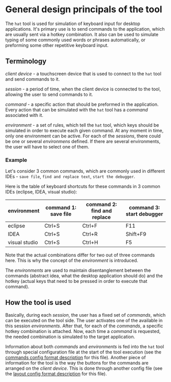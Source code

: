 
# General design principals of the tool #

The `hat` tool is used for simulation of keyboard input for desktop applications. It's primary use is to send commands to the application, which are usually sent via a hotkey combination. It also can be used to simulate typing of some commonly used words or phrases automatically, or preforming some other repetitive keyboard input.

## Terminology ##

_client device_ - a touchscreen device that is used to connect to the `hat` tool and send commands to it.

_session_ - a period of time, when the client device is connected to the tool, allowing the user to send commands to it.

_command_ - a specific action that should be preformed in the application. Every action that can be simulated with the `hat` tool has a _command_ associated with it.

_environment_ - a set of rules, which tell the `hat` tool, which keys should be simulated in order to execute each given command. At any moment in time, only one environment can be active. For each of the _sessions_, there could be one or several _environmens_ defined. If there are several environments, the user will have to select one of them.

### Example ###
Let's consider 3 common commands, which are commonly used in different IDEs - `save file`, `find and replace text`, `start the debugger`.

Here is the table of keyboard shortcuts for these commands in 3 common IDEs (eclipse, IDEA, visual studio):

|environment| command 1: save file| command 2: find and replace| command 3: start debugger|
|------------ | ------------- | ------------- | -------------|
|eclipse|Ctrl+S|Ctrl+F|F11|
|IDEA|Ctrl+S|Ctrl+R|Shift+F9|
|visual studio|Ctrl+S|Ctrl+H|F5|

Note that the actual combinations differ for two out of three commands here. This is why the concept of the _environment_ is introduced.

The _environments_ are used to maintain disentanglement between the commands (abstract idea, what the desktop application should do) and the hotkey (actual keys that need to be pressed in order to execute that command).

## How the tool is used ##
Basically, during each _session_, the user has a fixed set of _commands_, which can be executed on the tool side.
The user activates one of the available in this session _environments_. After that, for each of the _commands_, a specific hotkey combination is attached. Now, each time a _command_ is requested, the needed combination is simulated to the target application.

Information about both _commands_ and _environments_ is fed into the `hat` tool through special configuration file at the start of the tool execution (see the [commands config format description](commands_config.md) for this file).
Another piece of information for the tool is the way the buttons for the commands are arranged on the _client device_. This is done through another config file (see the [layout config format description](layout_config.md) for this file).
